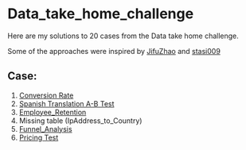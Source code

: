 # Data_take_home_challenge

Here are my solutions to 20 cases from the Data take home challenge.

Some of the approaches were inspired by [JifuZhao](https://github.com/JifuZhao/DS-Take-Home/) and [stasi009](https://github.com/stasi009/TakeHomeDataChallenges)

## Case:
1. [Conversion Rate](https://github.com/YZhu0225/Data_take_home_challenge/blob/main/01_Conversion_rate.ipynb)
2. [Spanish Translation A-B Test](https://github.com/YZhu0225/Data_take_home_challenge/blob/main/02_Spanish%20Translation%20A-B%20Test.ipynb)
3. [Employee_Retention](https://github.com/YZhu0225/Data_take_home_challenge/blob/main/03_Employee_Retention.ipynb)
4. Missing table (IpAddress_to_Country)
5. [Funnel_Analysis](https://github.com/YZhu0225/Data_take_home_challenge/blob/main/05_Funnel_Analysis.ipynb)
6. [Pricing Test](https://github.com/YZhu0225/Data_take_home_challenge/blob/main/06_Pricing_Test.ipynb)
